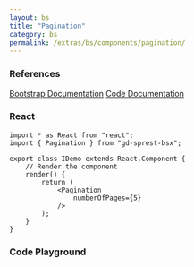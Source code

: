 ```yaml
---
layout: bs
title: "Pagination"
category: bs
permalink: /extras/bs/components/pagination/
---
```


### References

<div class="bs">
    <div class="list-group">
        <a class="list-group-item list-group-item-action" href="https://getbootstrap.com/docs/4.4/components/pagination">Bootstrap Documentation</a>
        <a class="list-group-item list-group-item-action" href="/docs/sprest-bs/modules/_components_pagination_d_.html">Code Documentation</a>
    </div>
</div>

### React

```tsx
import * as React from "react";
import { Pagination } from "gd-sprest-bsx";

export class IDemo extends React.Component {
    // Render the component
    render() {
        return (
            <Pagination
                numberOfPages={5}
            />
        );
    }
}
```

### Code Playground

<div id="playground" class="bs"></div>
<script type="text/javascript">
    // Wait for the page to load
    window.addEventListener("load", function() {
        // Create the code editor
        var editor = CodeEditor(document.getElementById("playground"), true, [
            '// Create the pagination',
            'Components.Pagination({',
            '\tel: app,',
            '\tnumberOfPages: 5',
            '});'
        ].join('\n'));
    });
</script>